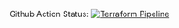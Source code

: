 Github Action Status:
[![Terraform Pipeline](https://github.com/Safiquddin/Terraform_Azure/actions/workflows/main.yml/badge.svg)](https://github.com/Safiquddin/Terraform_Azure/actions/workflows/main.yml)
